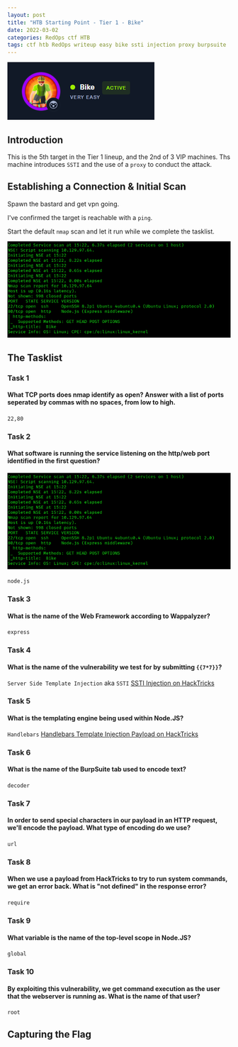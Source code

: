 ```yaml
---
layout: post
title: "HTB Starting Point - Tier 1 - Bike"
date: 2022-03-02
categories: RedOps ctf HTB
tags: ctf htb RedOps writeup easy bike ssti injection proxy burpsuite
---
```

<img src='/assets/img/ctf/htb/sp/tier1/bike/bike.PNG'/>

## Introduction

This is the 5th target in the Tier 1 lineup, and the 2nd of 3 VIP machines. Ths machine introduces `SSTI` and the use of a `proxy` to conduct the attack.


## Establishing a Connection & Initial Scan

Spawn the bastard and get vpn going.

I've confirmed the target is reachable with a `ping`.

Start the default `nmap` scan and let it run while we complete the tasklist.

<img src='/assets/img/ctf/htb/sp/tier1/bike/1nmap.png'>

## The Tasklist

### Task 1
#### What TCP ports does nmap identify as open? Answer with a list of ports seperated by commas with no spaces, from low to high.

`22,80`

### Task 2
#### What software is running the service listening on the http/web port identified in the first question?

<img src='/assets/img/ctf/htb/sp/tier1/bike/1nmap.png'>

`node.js`

### Task 3
#### What is the name of the Web Framework according to Wappalyzer?
`express`


### Task 4 
#### What is the name of the vulnerability we test for by submitting `{{7*7}}`?
`Server Side Template Injection` aka `SSTI`
[SSTI Injection on HackTricks](https://book.hacktricks.xyz/pentesting-web/ssti-server-side-template-injection)

### Task 5
#### What is the templating engine being used within Node.JS?
`Handlebars`
[Handlebars Template Injection Payload on HackTricks](https://book.hacktricks.xyz/pentesting-web/ssti-server-side-template-injection#handlebars-nodejs)



### Task 6
#### What is the name of the BurpSuite tab used to encode text?
`decoder`


### Task 7
#### In order to send special characters in our payload in an HTTP request, we'll encode the payload. What type of encoding do we use?
`url`


### Task 8
#### When we use a payload from HackTricks to try to run system commands, we get an error back. What is "not defined" in the response error?
`require`


### Task 9
#### What variable is the name of the top-level scope in Node.JS?
`global`

### Task 10
####  By exploiting this vulnerability, we get command execution as the user that the webserver is running as. What is the name of that user?
`root`

## Capturing the Flag

